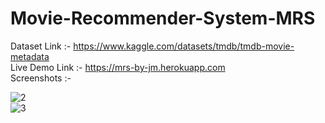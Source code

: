 # Movie-Recommender-System-MRS

Dataset Link :- https://www.kaggle.com/datasets/tmdb/tmdb-movie-metadata  
Live Demo Link :- https://mrs-by-jm.herokuapp.com  
Screenshots :- 

![2](https://github.com/JayeshMali12/Movie-Recommender-System-MRS/assets/87856188/4b09b76a-479c-4a48-bbd2-5505bcd262b9)  
![3](https://github.com/JayeshMali12/Movie-Recommender-System-MRS/assets/87856188/0784a04c-9c9d-4305-a79e-3cb725bb9258)

